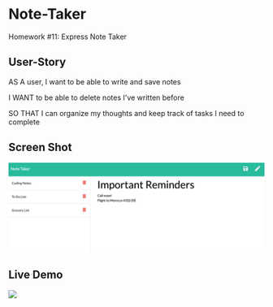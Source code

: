 # Note-Taker
Homework #11: Express Note Taker

## User-Story
AS A user, I want to be able to write and save notes

I WANT to be able to delete notes I've written before

SO THAT I can organize my thoughts and keep track of tasks I need to complete

## Screen Shot
![](./images/screenshot.png)

## Live Demo
![](https://media.giphy.com/media/Qss6QcD727f0AC44ui/giphy.gif)